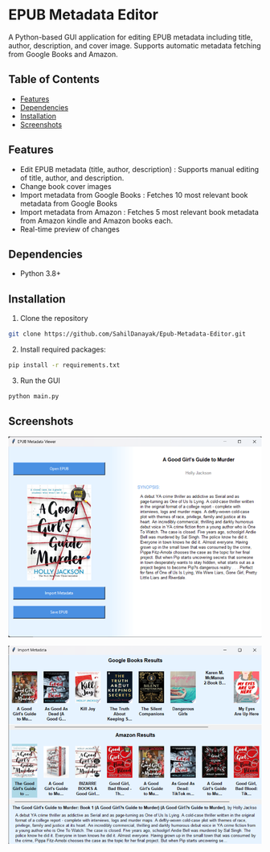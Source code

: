 # EPUB Metadata Editor

A Python-based GUI application for editing EPUB metadata including title, author, description, and cover image. Supports automatic metadata fetching from Google Books and Amazon.

## Table of Contents

- [Features](#features)
- [Dependencies](#dependencies)
- [Installation](#installation)
- [Screenshots](#screenshots)


## Features

- Edit EPUB metadata (title, author, description) : Supports manual editing of title, author, and description.
- Change book cover images
- Import metadata from Google Books : Fetches 10 most relevant book metadata from Google Books
- Import metadata from Amazon : Fetches 5 most relevant book metadata from Amazon kindle and Amazon books each.
- Real-time preview of changes

## Dependencies

- Python 3.8+

## Installation

1. Clone the repository
```bash
git clone https://github.com/SahilDanayak/Epub-Metadata-Editor.git
```
2. Install required packages:
```bash
pip install -r requirements.txt
```
3. Run the GUI
```bash
python main.py
```

## Screenshots

![Image 1 - HomePage](Images/image1.png)

![Image 2 - Metadata Selector](Images/image2.png)



